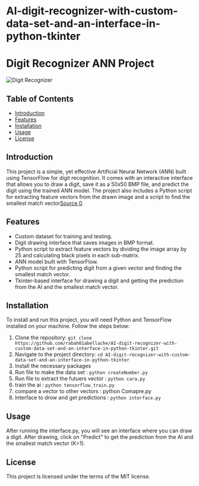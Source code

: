 # AI-digit-recognizer-with-custom-data-set-and-an-interface-in-python-tkinter

# Digit Recognizer ANN Project

![Digit Recognizer](./images/digitRecognizer.png)

## Table of Contents

- [Introduction](#introduction)
- [Features](#features)
- [Installation](#installation)
- [Usage](#usage)
- [License](#license)

## Introduction

This project is a simple, yet effective Artificial Neural Network (ANN) built using TensorFlow for digit recognition. It comes with an interactive interface that allows you to draw a digit, save it as a 50x50 BMP file, and predict the digit using the trained ANN model. The project also includes a Python script for extracting feature vectors from the drawn image and a script to find the smallest match vector[Source 0](https://www.freecodecamp.org/news/how-to-write-a-good-readme-file/).

## Features

- Custom dataset for training and testing.
- Digit drawing interface that saves images in BMP format.
- Python script to extract feature vectors by dividing the image array by 25 and calculating black pixels in each sub-matrix.
- ANN model built with TensorFlow.
- Python script for predicting digit from a given vector and finding the smallest match vector.
- Tkinter-based interface for drawing a digit and getting the prediction from the AI and the smallest match vector.

## Installation

To install and run this project, you will need Python and TensorFlow installed on your machine. Follow the steps below:

1. Clone the repository: `git clone https://github.com/rabah01abellache/AI-digit-recognizer-with-custom-data-set-and-an-interface-in-python-tkinter.git`
2. Navigate to the project directory: `cd AI-digit-recognizer-with-custom-data-set-and-an-interface-in-python-tkinter`
3. Install the necessary packages
4. Run file to make the data set : `python createNumber.py`
5. Run file to extract the futuers vector : `python cara.py`
6. train the ai : `python tensorflow_train.py`
7. compare a vector to other vectors : python Comapre.py
8. Interface to drow and get predictions : `python interface.py`

## Usage

After running the interface.py, you will see an interface where you can draw a digit. After drawing, click on "Predict" to get the prediction from the AI and the smallest match vector (K=1).

## License

This project is licensed under the terms of the MIT license.
